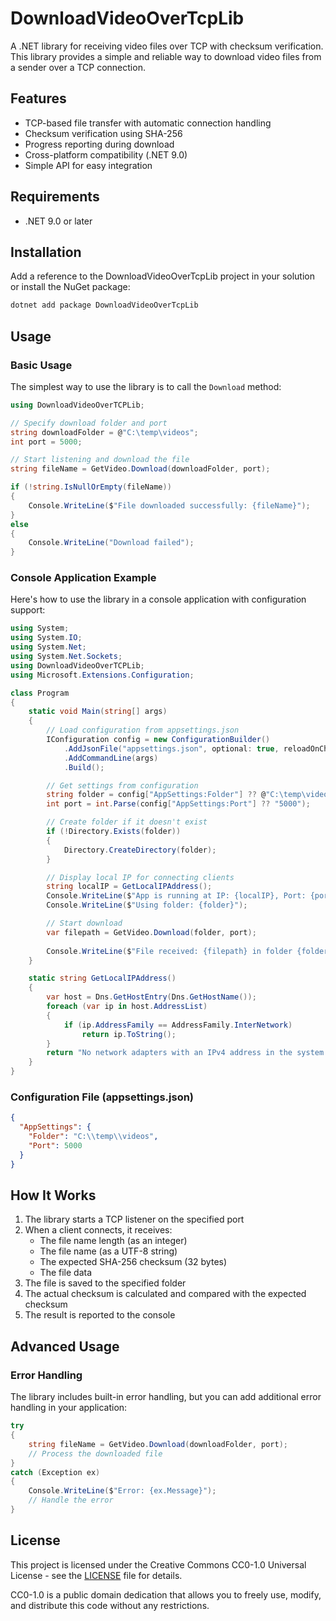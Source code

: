 # DownloadVideoOverTcpLib

A .NET library for receiving video files over TCP with checksum verification. This library provides a simple and reliable way to download video files from a sender over a TCP connection.

## Features

- TCP-based file transfer with automatic connection handling
- Checksum verification using SHA-256
- Progress reporting during download
- Cross-platform compatibility (.NET 9.0)
- Simple API for easy integration

## Requirements

- .NET 9.0 or later

## Installation

Add a reference to the DownloadVideoOverTcpLib project in your solution or install the NuGet package:

```bash
dotnet add package DownloadVideoOverTcpLib
```

## Usage

### Basic Usage

The simplest way to use the library is to call the `Download` method:

```csharp
using DownloadVideoOverTCPLib;

// Specify download folder and port
string downloadFolder = @"C:\temp\videos";
int port = 5000;

// Start listening and download the file
string fileName = GetVideo.Download(downloadFolder, port);

if (!string.IsNullOrEmpty(fileName))
{
    Console.WriteLine($"File downloaded successfully: {fileName}");
}
else
{
    Console.WriteLine("Download failed");
}
```

### Console Application Example

Here's how to use the library in a console application with configuration support:

```csharp
using System;
using System.IO;
using System.Net;
using System.Net.Sockets;
using DownloadVideoOverTCPLib;
using Microsoft.Extensions.Configuration;

class Program
{
    static void Main(string[] args)
    {
        // Load configuration from appsettings.json
        IConfiguration config = new ConfigurationBuilder()
            .AddJsonFile("appsettings.json", optional: true, reloadOnChange: true)
            .AddCommandLine(args)
            .Build();

        // Get settings from configuration
        string folder = config["AppSettings:Folder"] ?? @"C:\temp\videos";
        int port = int.Parse(config["AppSettings:Port"] ?? "5000");

        // Create folder if it doesn't exist
        if (!Directory.Exists(folder))
        {
            Directory.CreateDirectory(folder);
        }

        // Display local IP for connecting clients
        string localIP = GetLocalIPAddress();
        Console.WriteLine($"App is running at IP: {localIP}, Port: {port}");
        Console.WriteLine($"Using folder: {folder}");

        // Start download
        var filepath = GetVideo.Download(folder, port);
        
        Console.WriteLine($"File received: {filepath} in folder {folder}");
    }

    static string GetLocalIPAddress()
    {
        var host = Dns.GetHostEntry(Dns.GetHostName());
        foreach (var ip in host.AddressList)
        {
            if (ip.AddressFamily == AddressFamily.InterNetwork)
                return ip.ToString();
        }
        return "No network adapters with an IPv4 address in the system!";
    }
}
```

### Configuration File (appsettings.json)

```json
{
  "AppSettings": {
    "Folder": "C:\\temp\\videos",
    "Port": 5000
  }
}
```

## How It Works

1. The library starts a TCP listener on the specified port
2. When a client connects, it receives:
   - The file name length (as an integer)
   - The file name (as a UTF-8 string)
   - The expected SHA-256 checksum (32 bytes)
   - The file data
3. The file is saved to the specified folder
4. The actual checksum is calculated and compared with the expected checksum
5. The result is reported to the console

## Advanced Usage

### Error Handling

The library includes built-in error handling, but you can add additional error handling in your application:

```csharp
try
{
    string fileName = GetVideo.Download(downloadFolder, port);
    // Process the downloaded file
}
catch (Exception ex)
{
    Console.WriteLine($"Error: {ex.Message}");
    // Handle the error
}
```

## License

This project is licensed under the Creative Commons CC0-1.0 Universal License - see the [LICENSE](LICENSE) file for details.

CC0-1.0 is a public domain dedication that allows you to freely use, modify, and distribute this code without any restrictions.
